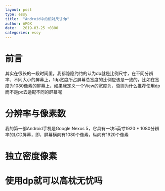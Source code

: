 ```yaml
---
layout: post
type: essy
title:  "Android中的相对尺寸dp"
author: APQX
date:   2019-03-25 +0800
categories: essy
---
```


# 前言

其实在很长的一段时间里，我都隐隐约约的认为dp就是比例尺寸，在不同分辨率、不同大小的屏幕上，1dp宽度所占屏幕总宽度的比例应该是一致的，比如在宽度为1080像素的屏幕上，如果我定义一个View的宽度为，否则为什么推荐使用dp而不是px去适配不同的屏幕呢

# 分辨率与像素数

我的第一部Android手机是Google Nexus 5，它具有一块5英寸1920 * 1080分辨率的LCD屏幕，即，屏幕横向有1080个像素，纵向有1920个像素

# 独立密度像素

# 使用dp就可以高枕无忧吗
